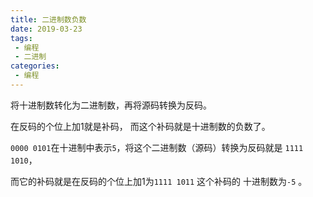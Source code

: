 ```yaml
---
title: 二进制数负数
date: 2019-03-23
tags:
 - 编程
 - 二进制
categories:
 - 编程
---
```



将十进制数转化为二进制数，再将源码转换为反码。

在反码的个位上加1就是补码， 而这个补码就是十进制数的负数了。


`0000 0101`在十进制中表示`5`，将这个二进制数（源码）转换为反码就是 `1111 1010`，

而它的补码就是在反码的个位上加1为`1111 1011` 这个补码的 十进制数为`-5` 。